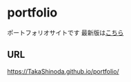 # portfolio
ポートフォリオサイトです
最新版は[こちら](https://github.com/TakaShinoda/portfolio_v2.0)

## URL
https://TakaShinoda.github.io/portfolio/
